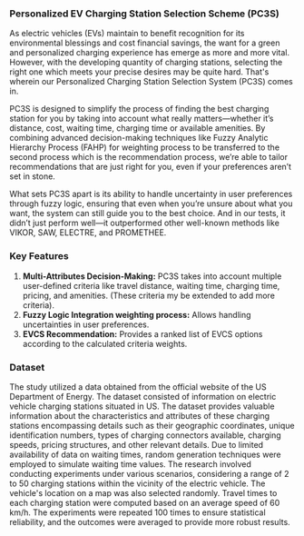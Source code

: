 ### **Personalized EV Charging Station Selection Scheme (PC3S)**
As electric vehicles (EVs) maintain to benefit recognition for its environmental blessings and cost financial savings, the want for a green and personalized charging experience has emerge as more and more vital. However, with the developing quantity of charging stations, selecting the right one which meets your precise desires may be quite hard. That's wherein our Personalized Charging Station Selection System (PC3S) comes in.

PC3S is designed to simplify the process of finding the best charging station for you by taking into account what really matters—whether it’s distance, cost, waiting time, charging time or available amenities. By combining advanced decision-making techniques like Fuzzy Analytic Hierarchy Process (FAHP) for weighting process to be transferred to the second process which is the recommendation process, we’re able to tailor recommendations that are just right for you, even if your preferences aren’t set in stone.

What sets PC3S apart is its ability to handle uncertainty in user preferences through fuzzy logic, ensuring that even when you’re unsure about what you want, the system can still guide you to the best choice. And in our tests, it didn’t just perform well—it outperformed other well-known methods like VIKOR, SAW, ELECTRE, and PROMETHEE.


### **Key Features**

1. **Multi-Attributes Decision-Making:** PC3S takes into account multiple user-defined criteria like travel distance, waiting time, charging time, pricing, and amenities. (These criteria my be extended to add more criteria).
2. **Fuzzy Logic Integration weighting process:** Allows handling uncertainties in user preferences. 
3. **EVCS Recommendation:** Provides a ranked list of EVCS options according to the calculated criteria weights.


### **Dataset**

The study utilized a data obtained from the official website of the US Department of Energy. The dataset consisted of information on electric vehicle charging stations situated in US. The dataset provides valuable information about the characteristics and attributes of these charging stations encompassing details such as their geographic coordinates, unique identification numbers, types of charging connectors available, charging speeds, pricing structures, and other relevant details. Due to limited availability of data on waiting times, random generation techniques were employed to simulate waiting time values. The research involved conducting experiments under various scenarios, considering a range of 2 to 50 charging stations within the vicinity of the electric vehicle. The vehicle's location on a map was also selected randomly. Travel times to each charging station were computed based on an average speed of 60 km/h. The experiments were repeated 100 times to ensure statistical reliability, and the outcomes were averaged to provide more robust results.
